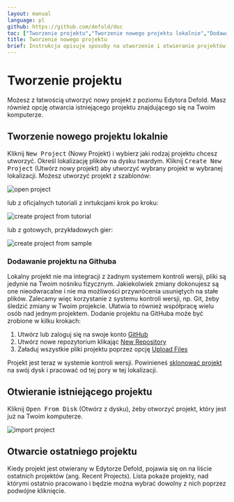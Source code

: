 ```yaml
---
layout: manual
language: pl
github: https://github.com/defold/doc
toc: ["Tworzenie projektu","Tworzenie nowego projektu lokalnie","Dodawanie projektu na Githuba","Otwieranie istniejącego projektu","Otwarcie ostatniego projektu"]
title: Tworzenie nowego projektu
brief: Instrukcja opisuje sposoby na utworzenie i otwieranie projektów w Defoldzie.
---
```


# Tworzenie projektu

Możesz z łatwością utworzyć nowy projekt z poziomu Edytora Defold. Masz również opcję otwarcia istniejącego projektu znajdującego się na Twoim komputerze.

## Tworzenie nowego projektu lokalnie

Kliknij <kbd>New Project</kbd> (Nowy Projekt) i wybierz jaki rodzaj projektu chcesz utworzyć. Określ lokalizację plików na dysku twardym. Kliknij <kbd>Create New Project</kbd> (Utwórz nowy projekt) aby utworzyć wybrany projekt w wybranej lokalizacji. Możesz utworzyć projekt z szablonów:

![open project](/manuals/images/workflow/open_project.png)

lub z oficjalnych tutoriali z inrtukcjami krok po kroku:

![create project from tutorial](/manuals/images/workflow/create_from_tutorial.png)

lub z gotowych, przykładowych gier:

![create project from sample](/manuals/images/workflow/create_from_sample.png)

### Dodawanie projektu na Githuba

Lokalny projekt nie ma integracji z żadnym systemem kontroli wersji, pliki są jedynie na Twoim nośniku fizycznym. Jakiekolwiek zmiany dokonujesz są one nieodwracalne i nie ma możliwości przywrócenia usuniętych na stałe plików. Zalecamy więc korzystanie z systemu kontroli wersji, np. Git, żeby śledzić zmiany w Twoim projekcie. Ułatwia to również współpracę wielu osób nad jednym projektem. Dodanie projektu na GitHuba może być zrobione w kilku krokach:

1. Utwórz lub zaloguj się na swoje konto [GitHub](https://github.com/)
2. Utwórz nowe repozytorium klikając [New Repository](https://help.github.com/en/articles/creating-a-new-repository)
3. Załaduj wszystkie pliki projektu poprzez opcję [Upload Files](https://help.github.com/en/articles/adding-a-file-to-a-repository)

Projekt jest teraz w systemie kontroli wersji. Powinieneś [sklonować projekt](https://help.github.com/en/articles/cloning-a-repository) na swój dysk i pracować od tej pory w tej lokalizacji.

## Otwieranie istniejącego projektu

Kliknij <kbd>Open From Disk</kbd> (Otwórz z dysku), żeby otworzyć projekt, który jest już na Twoim komputerze.

![import project](/manuals/images/workflow/open_from_disk.png)

## Otwarcie ostatniego projektu

Kiedy projekt jest otwierany w Edytorze Defold, pojawia się on na liście ostatnich projektów (ang. Recent Projects). Lista pokaże projekty, nad którymi ostatnio pracowano i będzie można wybrać dowolny z nich poprzez podwójne kliknięcie.